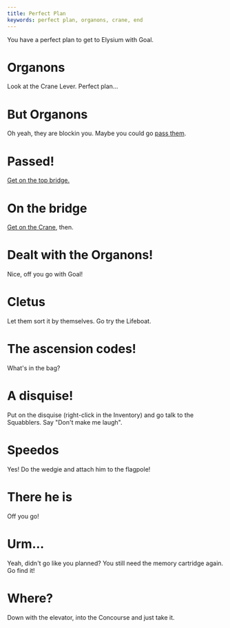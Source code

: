 ```yaml
---
title: Perfect Plan
keywords: perfect plan, organons, crane, end
---
```


You have a perfect plan to get to Elysium with Goal.

# Organons
Look at the Crane Lever. Perfect plan...

# But Organons
Oh yeah, they are blockin you. Maybe you could go [pass them](010-pass.md).

# Passed!
[Get on the top bridge.](020-carwreck.md)

# On the bridge
[Get on the Crane](030-crane.md), then.

# Dealt with the Organons!
Nice, off you go with Goal!

# Cletus
Let them sort it by themselves. Go try the Lifeboat.

# The ascension codes!
What's in the bag?

# A disquise!
Put on the disquise (right-click in the Inventory) and go talk to the Squabblers. Say "Don't make me laugh".

# Speedos
Yes! Do the wedgie and attach him to the flagpole!

# There he is
Off you go!

# Urm...
Yeah, didn't go like you planned? You still need the memory cartridge again. Go find it!

# Where?
Down with the elevator, into the Concourse and just take it.